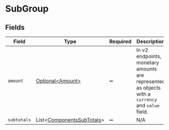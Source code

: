 # SubGroup


## Fields

| Field                                                                                             | Type                                                                                              | Required                                                                                          | Description                                                                                       |
| ------------------------------------------------------------------------------------------------- | ------------------------------------------------------------------------------------------------- | ------------------------------------------------------------------------------------------------- | ------------------------------------------------------------------------------------------------- |
| `amount`                                                                                          | [Optional\<Amount>](../../models/components/Amount.md)                                            | :heavy_minus_sign:                                                                                | In v2 endpoints, monetary amounts are represented as objects with a `currency` and `value` field. |
| `subtotals`                                                                                       | List\<[ComponentsSubTotals](../../models/components/ComponentsSubTotals.md)>                      | :heavy_minus_sign:                                                                                | N/A                                                                                               |